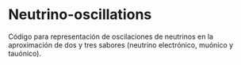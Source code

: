 # Neutrino-oscillations
Código para representación de oscilaciones de neutrinos en la aproximación de dos y tres sabores (neutrino electrónico, muónico y tauónico).
